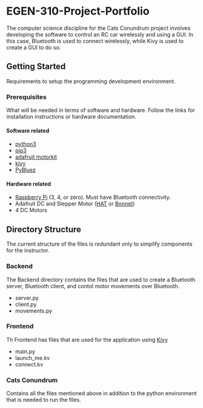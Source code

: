 # EGEN-310-Project-Portfolio

The computer science discipline for the Cats Conundrum project involves developing the software to control an RC car wirelessly and using a GUI. 
In this case, Bluetooth is used to connect wirelessly, while Kivy is used to create a GUI to do so.  

## Getting Started
Requirements to setup the programming development environment.
### Prerequisites 
What will be needed in terms of software and hardware. Follow the links for installation instructions or hardware documentation.
#### Software related
* [python3](https://www.python.org/downloads/)
* [pip3](https://pip.pypa.io/en/stable/installing/)
* [adafruit motorkit](https://circuitpython.readthedocs.io/projects/motorkit/en/latest/)
* [kivy](https://pypi.org/project/Kivy/)
* [PyBluez](https://pypi.org/project/PyBluez/)
#### Hardware related
* [Raspberry Pi](https://www.adafruit.com/category/105) (3, 4, or zero). Must have Bluetooth connectivity.
* Adafruit DC and Stepper Motor ([HAT](https://learn.adafruit.com/adafruit-dc-and-stepper-motor-hat-for-raspberry-pi/overview?gclid=CjwKCAiAlO7uBRANEiwA_vXQ-79H7aV8Ql1Dwbz5FU_IP-XY1XgD2iuNmu-fn2I6Fy7RoLhIUEFMxRoCd9IQAvD_BwE) or [Bonnet](https://www.adafruit.com/product/4280?gclid=CjwKCAiAlO7uBRANEiwA_vXQ-8Dt6Pb63q9ybWfFCYqH_QHKKfQPZxtOaQ894nUELJAkP48LXHv2MxoCG0UQAvD_BwE))
* 4 DC Motors
## Directory Structure
The current structure of the files is redundant only to simplify components for the instructor.

### Backend
The Backend directory contains the files that are used to create a Bluetooth server, Bluetooth client, and contol motor movements over Bluetooth.
* server.py
* client.py
* movements.py
### Frontend
Th Frontend has files that are used for the application using [Kivy](#kivy)
* main.py
* launch_me.kv
* connect.kv
### Cats Conundrum

Contains all the files mentioned above in addition to the python environment that is needed to run the files.
